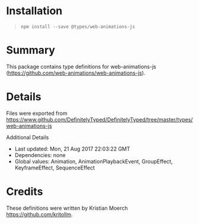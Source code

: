 # Installation
> `npm install --save @types/web-animations-js`

# Summary
This package contains type definitions for web-animations-js (https://github.com/web-animations/web-animations-js).

# Details
Files were exported from https://www.github.com/DefinitelyTyped/DefinitelyTyped/tree/master/types/web-animations-js

Additional Details
 * Last updated: Mon, 21 Aug 2017 22:03:22 GMT
 * Dependencies: none
 * Global values: Animation, AnimationPlaybackEvent, GroupEffect, KeyframeEffect, SequenceEffect

# Credits
These definitions were written by Kristian Moerch <https://github.com/kritollm>.
